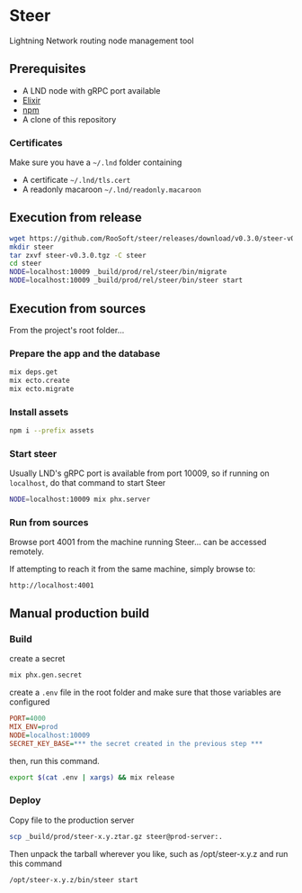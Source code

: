 # Steer

Lightning Network routing node management tool

## Prerequisites

- A LND node with gRPC port available
- [Elixir](https://elixir-lang.org/install.html#gnulinux)
- [npm](https://linuxconfig.org/install-npm-on-linux)
- A clone of this repository

### Certificates

Make sure you have a `~/.lnd` folder containing

- A certificate `~/.lnd/tls.cert`
- A readonly macaroon `~/.lnd/readonly.macaroon`

## Execution from release

```bash
wget https://github.com/RooSoft/steer/releases/download/v0.3.0/steer-v0.3.0.tgz
mkdir steer
tar zxvf steer-v0.3.0.tgz -C steer
cd steer
NODE=localhost:10009 _build/prod/rel/steer/bin/migrate
NODE=localhost:10009 _build/prod/rel/steer/bin/steer start
```

## Execution from sources

From the project's root folder...

### Prepare the app and the database

```bash
mix deps.get
mix ecto.create
mix ecto.migrate
```

### Install assets

```bash
npm i --prefix assets
```

### Start steer

Usually LND's gRPC port is available from port 10009, so if running on
`localhost`, do that command to start Steer

```bash
NODE=localhost:10009 mix phx.server
```

### Run from sources

Browse port 4001 from the machine running Steer... can be accessed remotely.

If attempting to reach it from the same machine, simply browse to:

`http://localhost:4001`

## Manual production build

### Build

create a secret

```bash
mix phx.gen.secret
```

create a `.env` file in the root folder and make sure that those variables are configured

```ini
PORT=4000
MIX_ENV=prod
NODE=localhost:10009
SECRET_KEY_BASE=*** the secret created in the previous step ***
```

then, run this command.

```bash
export $(cat .env | xargs) && mix release
```

### Deploy

Copy file to the production server

```bash
scp _build/prod/steer-x.y.ztar.gz steer@prod-server:.
```

Then unpack the tarball wherever you like, such as /opt/steer-x.y.z and run this command

```bash
/opt/steer-x.y.z/bin/steer start
```
